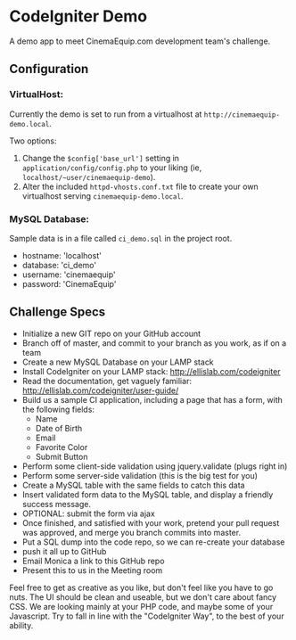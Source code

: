 CodeIgniter Demo
================

A demo app to meet CinemaEquip.com development team's challenge.


Configuration
-------------

### VirtualHost:

Currently the demo is set to run from a virtualhost at `http://cinemaequip-demo.local`.

Two options: 

1. Change the `$config['base_url']` setting in `application/config/config.php` to your liking (ie, `localhost/~user/cinemaequip-demo`).
2. Alter the included `httpd-vhosts.conf.txt` file to create your own virtualhost serving `cinemaequip-demo.local`.
 
### MySQL Database: 

Sample data is in a file called `ci_demo.sql` in the project root.

* hostname: 'localhost'
* database: 'ci_demo' 
* username: 'cinemaequip'
* password: 'CinemaEquip'


Challenge Specs
---------------

* Initialize a new GIT repo on your GitHub account
* Branch off of master, and commit to your branch as you work, as if on a team
* Create a new MySQL Database on your LAMP stack
* Install CodeIgniter on your LAMP stack: http://ellislab.com/codeigniter
* Read the documentation, get vaguely familiar: http://ellislab.com/codeigniter/user-guide/
* Build us a sample CI application, including a page that has a form, with the following fields:
  - Name 
  - Date of Birth
  - Email
  - Favorite Color
  - Submit Button
* Perform some client-side validation using jquery.validate (plugs right in)
* Perform some server-side validation (this is the big test for you)
* Create a MySQL table with the same fields to catch this data
* Insert validated form data to the MySQL table, and display a friendly success message.
* OPTIONAL: submit the form via ajax
* Once finished, and satisfied with your work, pretend your pull request was approved, and merge you branch commits into master.
* Put a SQL dump into the code repo, so we can re-create your database
* push it all up to GitHub
* Email Monica a link to this GitHub repo
* Present this to us in the Meeting room

Feel free to get as creative as you like, but don't feel like you have to go nuts. The UI should be clean and useable, but we don't care about fancy CSS. We are looking mainly at your PHP code, and maybe some of your Javascript. Try to fall in line with the "CodeIgniter Way", to the best of your ability.
